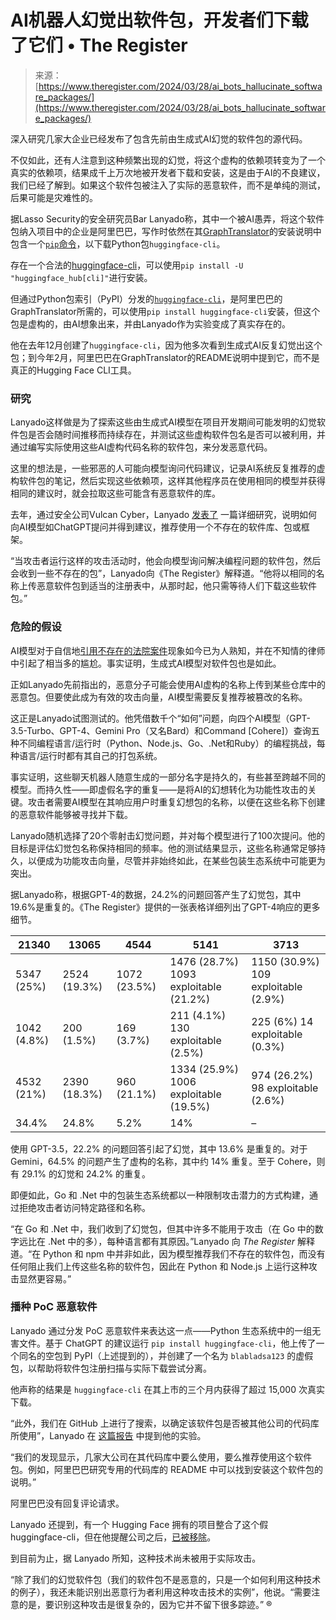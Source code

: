 <!--yml

类别：未分类

日期：2024-05-29 12:45:21

-->

# AI机器人幻觉出软件包，开发者们下载了它们 • The Register

> 来源：[https://www.theregister.com/2024/03/28/ai_bots_hallucinate_software_packages/](https://www.theregister.com/2024/03/28/ai_bots_hallucinate_software_packages/)

深入研究几家大企业已经发布了包含先前由生成式AI幻觉的软件包的源代码。

不仅如此，还有人注意到这种频繁出现的幻觉，将这个虚构的依赖项转变为了一个真实的依赖项，结果成千上万次地被开发者下载和安装，这是由于AI的不良建议，我们已经了解到。如果这个软件包被注入了实际的恶意软件，而不是单纯的测试，后果可能是灾难性的。

据Lasso Security的安全研究员Bar Lanyado称，其中一个被AI愚弄，将这个软件包纳入项目中的企业是阿里巴巴，写作时依然在其[GraphTranslator](https://github.com/alibaba/graphtranslator)的安装说明中包含一个[`pip`命令](https://github.com/alibaba/GraphTranslator/blame/87ed496ab793180cd9d4183459b57ff6f6c3b5a0/README.md#L48)，以下载Python包`huggingface-cli`。

存在一个合法的[huggingface-cli](https://huggingface.co/docs/huggingface_hub/en/guides/cli)，可以使用`pip install -U "huggingface_hub[cli]"`进行安装。

但通过Python包索引（PyPI）分发的[`huggingface-cli`](https://pypi.org/project/huggingface-cli/)，是阿里巴巴的GraphTranslator所需的，可以使用`pip install huggingface-cli`安装，但这个包是虚构的，由AI想象出来，并由Lanyado作为实验变成了真实存在的。

他在去年12月创建了`huggingface-cli`，因为他多次看到生成式AI反复幻觉出这个包；到今年2月，阿里巴巴在GraphTranslator的README说明中提到它，而不是真正的Hugging Face CLI工具。

### 研究

Lanyado这样做是为了探索这些由生成式AI模型在项目开发期间可能发明的幻觉软件包是否会随时间推移而持续存在，并测试这些虚构软件包名是否可以被利用，并通过编写实际使用这些AI虚构代码名称的软件包，来分发恶意代码。

这里的想法是，一些邪恶的人可能向模型询问代码建议，记录AI系统反复推荐的虚构软件包的笔记，然后实现这些依赖项，这样其他程序员在使用相同的模型并获得相同的建议时，就会拉取这些可能含有恶意软件的库。

去年，通过安全公司Vulcan Cyber，Lanyado [发表了](https://vulcan.io/blog/ai-hallucinations-package-risk) 一篇详细研究，说明如何向AI模型如ChatGPT提问并得到建议，推荐使用一个不存在的软件库、包或框架。

“当攻击者运行这样的攻击活动时，他会向模型询问解决编程问题的软件包，然后会收到一些不存在的包”，Lanyado向《The Register》解释道。“他将以相同的名称上传恶意软件包到适当的注册表中，从那时起，他只需等待人们下载这些软件包。”

### 危险的假设

AI模型对于自信地[引用不存在的法院案件](https://www.theregister.com/2023/06/22/lawyers_fake_cases/)现象如今已为人熟知，并在不知情的律师中引起了相当多的尴尬。事实证明，生成式AI模型对软件包也是如此。

正如Lanyado先前指出的，恶意分子可能会使用AI虚构的名称上传到某些仓库中的恶意包。但要使此成为有效的攻击向量，AI模型需要反复推荐被篡改的名称。

这正是Lanyado试图测试的。他凭借数千个“如何”问题，向四个AI模型（GPT-3.5-Turbo、GPT-4、Gemini Pro（又名Bard）和Command [Cohere]）查询五种不同编程语言/运行时（Python、Node.js、Go、.Net和Ruby）的编程挑战，每种语言/运行时都有其自己的打包系统。

事实证明，这些聊天机器人随意生成的一部分名字是持久的，有些甚至跨越不同的模型。而持久性——即虚假名字的重复——是将AI的幻想转化为功能性攻击的关键。攻击者需要AI模型在其响应用户时重复幻想包的名称，以便在这些名称下创建的恶意软件能够被寻找并下载。

Lanyado随机选择了20个零射击幻觉问题，并对每个模型进行了100次提问。他的目标是评估幻觉包名称保持相同的频率。他的测试结果显示，这些名称通常足够持久，以便成为功能攻击向量，尽管并非始终如此，在某些包装生态系统中可能更为突出。

据Lanyado称，根据GPT-4的数据，24.2%的问题回答产生了幻觉包，其中19.6%是重复的。《The Register》提供的一张表格详细列出了GPT-4响应的更多细节。

| 21340 | 13065 | 4544 | 5141 | 3713 |
| --- | --- | --- | --- | --- |
| 5347 (25%) | 2524 (19.3%) | 1072 (23.5%) | 1476 (28.7%) 1093 exploitable (21.2%) | 1150 (30.9%) 109 exploitable (2.9%) |
| 1042 (4.8%) | 200 (1.5%) | 169 (3.7%) | 211 (4.1%) 130 exploitable (2.5%) | 225 (6%) 14 exploitable (0.3%) |
| 4532 (21%) | 2390 (18.3%) | 960 (21.1%) | 1334 (25.9%) 1006 exploitable (19.5%) | 974 (26.2%) 98 exploitable (2.6%) |
| 34.4% | 24.8% | 5.2% | 14% | – |

使用 GPT-3.5，22.2% 的问题回答引起了幻觉，其中 13.6% 是重复的。对于 Gemini，64.5% 的问题产生了虚构的名称，其中约 14% 重复。至于 Cohere，则有 29.1% 的幻觉和 24.2% 的重复。

即便如此，Go 和 .Net 中的包装生态系统都以一种限制攻击潜力的方式构建，通过拒绝攻击者访问特定路径和名称。

“在 Go 和 .Net 中，我们收到了幻觉包，但其中许多不能用于攻击（在 Go 中的数字远比在 .Net 中的多），每种语言都有其原因。”Lanyado 向 *The Register* 解释道。“在 Python 和 npm 中并非如此，因为模型推荐我们不存在的软件包，而没有任何阻止我们上传这些名称的软件包，因此在 Python 和 Node.js 上运行这种攻击显然更容易。”

### 播种 PoC 恶意软件

Lanyado 通过分发 PoC 恶意软件来表达这一点——Python 生态系统中的一组无害文件。基于 ChatGPT 的建议运行 `pip install huggingface-cli`，他上传了一个同名的空包到 PyPI（上述提到的），并创建了一个名为 `blabladsa123` 的虚假包，以帮助将软件包注册扫描与实际下载尝试分离。

他声称的结果是 `huggingface-cli` 在其上市的三个月内获得了超过 15,000 次真实下载。

“此外，我们在 GitHub 上进行了搜索，以确定该软件包是否被其他公司的代码库所使用”，Lanyado 在 [这篇报告](https://www.lasso.security/blog/ai-package-hallucinations) 中提到他的实验。

“我们的发现显示，几家大公司在其代码库中要么使用，要么推荐使用这个软件包。例如，阿里巴巴研究专用的代码库的 README 中可以找到安装这个软件包的说明。”

阿里巴巴没有回复评论请求。

Lanyado 还提到，有一个 Hugging Face 拥有的项目整合了这个假 huggingface-cli，但在他提醒公司之后，[已被移除](https://github.com/huggingface/diffusers/commit/56b68459f50f7d3af383a53b02e298a6532f3084)。

到目前为止，据 Lanyado 所知，这种技术尚未被用于实际攻击。

“除了我们的幻觉软件包（我们的软件包不是恶意的，只是一个如何利用这种技术的例子），我还未能识别出恶意行为者利用这种攻击技术的实例”，他说。“需要注意的是，要识别这种攻击是很复杂的，因为它并不留下很多踪迹。” ®
